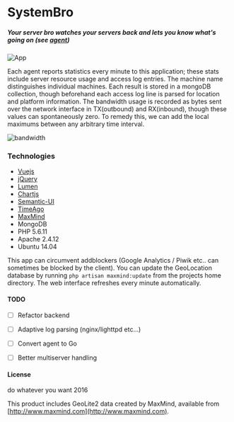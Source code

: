 # SystemBro
##### Your server bro watches your servers back and lets you know what's going on (see [agent](https://github.com/jwdeitch/SystemBroAgent))


![App](https://s3-us-west-2.amazonaws.com/8201393personal/s/van3f.png)


Each agent reports statistics every minute to this application; these stats include server resource usage and access log entries. The machine name distinguishes individual machines. Each result is stored in a mongoDB collection, though beforehand each access log line is parsed for location and platform information. The bandwidth usage is recorded as bytes sent over the network interface in TX(outbound) and RX(inbound), though these values can spontaneously zero. To remedy this, we can add the local maximums between any arbitrary time interval.

![bandwidth](https://s3-us-west-2.amazonaws.com/8201393personal/s/rvbv5.png)

### Technologies
- [Vuejs](http://vuejs.org/)
- [jQuery](https://jquery.com/)
- [Lumen](https://lumen.laravel.com/)
- [Chartjs](http://www.chartjs.org/)
- [Semantic-UI](http://semantic-ui.com/)
- [TimeAgo](http://timeago.yarp.com/)
- [MaxMind](http://www.maxmind.com)
- MongoDB
- PHP 5.6.11
- Apache 2.4.12
- Ubuntu 14.04


This app can circumvent addblockers (Google Analytics / Piwik etc.. can sometimes be blocked by the client). You can update the GeoLocation database by running ```php artisan maxmind:update``` from the projects home directory. The web interface refreshes every minute automatically.

#### TODO
- [ ] Refactor backend
- [ ] Adaptive log parsing (nginx/lighttpd etc...)
- [ ] Convert agent to Go
- [ ] Better multiserver handling


#### License
do whatever you want 2016

This product includes GeoLite2 data created by MaxMind, available from
[http://www.maxmind.com](http://www.maxmind.com).
